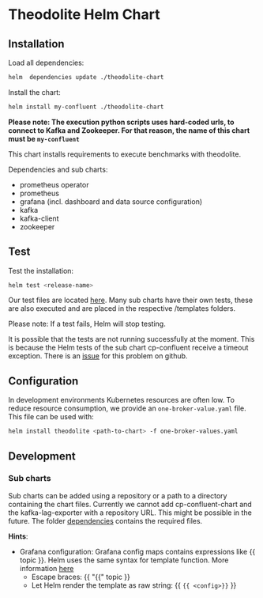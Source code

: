 # Theodolite Helm Chart

## Installation

Load all dependencies:

```sh
helm  dependencies update ./theodolite-chart
```

Install the chart:

```sh
helm install my-confluent ./theodolite-chart
```

**Please note: The execution python scripts uses hard-coded urls, to connect to Kafka and Zookeeper. For that reason, the name of this chart must be `my-confluent`**

This chart installs requirements to execute benchmarks with theodolite.

Dependencies and sub charts:

- prometheus operator
- prometheus
- grafana (incl. dashboard and data source configuration)
- kafka
- kafka-client
- zookeeper

## Test

Test the installation:

```sh
helm test <release-name>
```

Our test files are located [here](./theodolite-chart/templates/../../theodolite-chart/templates/tests). Many sub charts have their own tests, these are also executed and are placed in the respective /templates folders. 

Please note: If a test fails, Helm will stop testing.

It is possible that the tests are not running successfully at the moment. This is because the Helm tests of the sub chart cp-confluent receive a timeout exception. There is an [issue](https://github.com/confluentinc/cp-helm-charts/issues/318) for this problem on github.

## Configuration

In development environments Kubernetes resources are often low. To reduce resource consumption, we provide an `one-broker-value.yaml` file. This file can be used with:

```sh
helm install theodolite <path-to-chart> -f one-broker-values.yaml
```

## Development

### Sub charts

Sub charts can be added using a repository or a path to a directory containing the chart files. Currently we cannot add cp-confluent-chart and the kafka-lag-exporter with a repository URL. This might be possible in the future. The folder [dependencies](./dependencies) contains the required files.


**Hints**:

- Grafana configuration: Grafana config maps contains expressions like {{ topic }}. Helm uses the same syntax for template function.  More information [here](https://github.com/helm/helm/issues/2798)
  - Escape braces: {{ "{{" topic }}
  - Let Helm render the template as raw string: {{ `{{ <config>}}` }}
  
